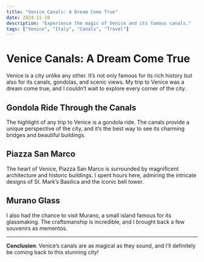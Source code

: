 ```yaml
---
title: "Venice Canals: A Dream Come True"
date: 2024-11-10
description: "Experience the magic of Venice and its famous canals."
tags: ["Venice", "Italy", "Canals", "Travel"]
---
```


# Venice Canals: A Dream Come True

Venice is a city unlike any other. It’s not only famous for its rich history but also for its canals, gondolas, and scenic views. My trip to Venice was a dream come true, and I couldn’t wait to explore every corner of the city.

## Gondola Ride Through the Canals

The highlight of any trip to Venice is a gondola ride. The canals provide a unique perspective of the city, and it’s the best way to see its charming bridges and beautiful buildings.


## Piazza San Marco

The heart of Venice, Piazza San Marco is surrounded by magnificent architecture and historic buildings. I spent hours here, admiring the intricate designs of St. Mark’s Basilica and the iconic bell tower.

## Murano Glass

I also had the chance to visit Murano, a small island famous for its glassmaking. The craftsmanship is incredible, and I brought back a few souvenirs as mementos.

---

**Conclusion**: Venice’s canals are as magical as they sound, and I’ll definitely be coming back to this stunning city!
